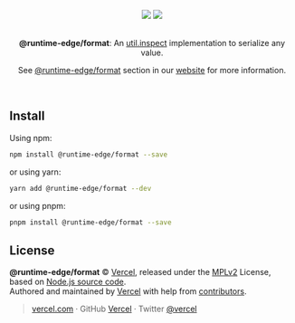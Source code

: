 <div align="center">
  <br>
  <img src="https://user-images.githubusercontent.com/2096101/235130063-e561514e-1f66-4ff6-9034-70dbf7ca3260.png#gh-dark-mode-only">
  <img src="https://user-images.githubusercontent.com/2096101/235127419-ac6fe609-d0cd-4339-a593-c48305a83823.png#gh-light-mode-only">
  <br>
  <br>
  <p align="center"><strong>@runtime-edge/format</strong>: An <a href="https://nodejs.org/api/util.html#utilinspectobject-showhidden-depth-colors" target='_blank' rel='noopener noreferrer'>util.inspect</a> implementation to serialize any value.</p>
  <p align="center">See <a href="https://runtime-edge.vercel.app/packages/primitives" target='_blank' rel='noopener noreferrer'>@runtime-edge/format</a> section in our <a href="https://runtime-edge.vercel.app/" target='_blank' rel='noopener noreferrer'>website</a> for more information.</p>
  <br>
</div>

## Install

Using npm:

```sh
npm install @runtime-edge/format --save
```

or using yarn:

```sh
yarn add @runtime-edge/format --dev
```

or using pnpm:

```sh
pnpm install @runtime-edge/format --save
```

## License

**@runtime-edge/format** © [Vercel](https://vercel.com), released under the [MPLv2](https://github.com/khulnasoft/runtime-edge/blob/main/LICENSE.md) License, based on [Node.js source code](https://github.com/nodejs/node/blob/v18.7.0/lib/util.js).<br>
Authored and maintained by [Vercel](https://vercel.com) with help from [contributors](https://github.com/khulnasoft/runtime-edge/contributors).

> [vercel.com](https://vercel.com) · GitHub [Vercel](https://github.com/vercel) · Twitter [@vercel](https://twitter.com/vercel)
